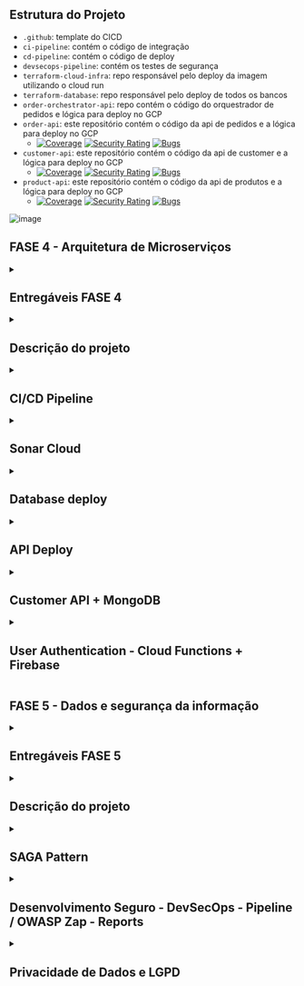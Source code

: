 ## Estrutura do Projeto
- `.github`: template do CICD
- `ci-pipeline`: contém o código de integração
- `cd-pipeline`: contém o código de deploy
- `devsecops-pipeline`:  contém os testes de segurança
- `terraform-cloud-infra`:  repo responsável pelo deploy da imagem utilizando o cloud run
- `terraform-database`: repo responsável pelo deploy de todos os bancos
- `order-orchestrator-api`: repo contém o código do orquestrador de pedidos e lógica para deploy no GCP
- `order-api`: este repositório contém o código da api de pedidos e a lógica para deploy no GCP
  - [![Coverage](https://sonarcloud.io/api/project_badges/measure?project=tshadz-fiap-postech-soat3_customer-api&&metric=coverage)](https://sonarcloud.io/summary/new_code?id=tshadz-fiap-postech-soat3_customer-api) [![Security Rating](https://sonarcloud.io/api/project_badges/measure?project=tshadz-fiap-postech-soat3_customer-api&metric=security_rating)](https://sonarcloud.io/summary/new_code?id=tshadz-fiap-postech-soat3_customer-api) [![Bugs](https://sonarcloud.io/api/project_badges/measure?project=tshadz-fiap-postech-soat3_customer-api&metric=bugs)](https://sonarcloud.io/summary/new_code?id=tshadz-fiap-postech-soat3_customer-api)
- `customer-api`: este repositório contém o código da api de customer e a lógica para deploy no GCP
  - [![Coverage](https://sonarcloud.io/api/project_badges/measure?project=tshadz-fiap-postech-soat3_customer-api&&metric=coverage)](https://sonarcloud.io/summary/new_code?id=tshadz-fiap-postech-soat3_customer-api) [![Security Rating](https://sonarcloud.io/api/project_badges/measure?project=tshadz-fiap-postech-soat3_customer-api&metric=security_rating)](https://sonarcloud.io/summary/new_code?id=tshadz-fiap-postech-soat3_customer-api) [![Bugs](https://sonarcloud.io/api/project_badges/measure?project=tshadz-fiap-postech-soat3_customer-api&metric=bugs)](https://sonarcloud.io/summary/new_code?id=tshadz-fiap-postech-soat3_customer-api)
- `product-api`: este repositório contém o código da api de produtos e a lógica para deploy no GCP
  - [![Coverage](https://sonarcloud.io/api/project_badges/measure?project=tshadz-fiap-postech-soat3_customer-api&&metric=coverage)](https://sonarcloud.io/summary/new_code?id=tshadz-fiap-postech-soat3_customer-api) [![Security Rating](https://sonarcloud.io/api/project_badges/measure?project=tshadz-fiap-postech-soat3_customer-api&metric=security_rating)](https://sonarcloud.io/summary/new_code?id=tshadz-fiap-postech-soat3_customer-api) [![Bugs](https://sonarcloud.io/api/project_badges/measure?project=tshadz-fiap-postech-soat3_customer-api&metric=bugs)](https://sonarcloud.io/summary/new_code?id=tshadz-fiap-postech-soat3_customer-api)

![image](https://github.com/user-attachments/assets/ef12c18c-0ba2-4270-b199-c2d44fe7cd8d)


## FASE 4 - Arquitetura de Microserviços
<details>
  <summary> <h2> Entregáveis FASE 4 </h2> </summary>
  
- [x] Refatorar o projeto em 3 microsserviços
- [x] Utilizar ao menos um banco de dados NoSQL e um SQL
- [x] Os serviços devem se comunicar entre si
- [x] Os serviços devem conter testes unitários
- [x] Ao menos um dos caminhos de teste deve implementar BDD
- [x] Todo os projetos devem ter ao menos 80% de cobertura
- [x] Os repositórios precisam ser separados
- [x] A branc main precisa estar protegida
- [x] PR para branch main deve validar o build da aplicação e a qualidade de código via sonarqube ou similar
- [x] O deploy dos microsserviços precisa ter automatizado

</details>

<details>
  <summary> <h2> Descrição do projeto </h2> </summary>

O projeto fast-food-api é um sistema backend desenvolvido para fornecer uma solução robusta e escalável para o Tech Challenge da pós graduação em Software Architecture da FIAP. Ele foi projetado para atender às necessidades de controle de pedidos em uma lanchonete de bairro. 

Acesse a [Wiki do Projeto](https://github.com/tshadz-fiap-postech-soat3/soat3-tech-challenge/wiki) para mais informações a respeito dos:

* Requisitos técnicos (business)
* Domain-Driven Design
* S-SDLC
* Arquitetura

### Tecnologias Utilizadas:

- **Linguagem de Programação**: TypeScript
- **Framework**: NestJS
- **Banco de Dados**: MySQL e MongoDB
- **Serviço de Cloud**:Google Cloud Platform (GCP)
- **Ferramentas de DevOps**: GitHub Actions, Terraform e SonarCloud.

</details>

<details>
  <summary> <h2> CI/CD Pipeline </h2> </summary>

https://github.com/tshadz-fiap-postech-soat3/.github/assets/80704054/27eadf3f-8543-4666-bb52-10b9ddac388a

https://github.com/tshadz-fiap-postech-soat3/.github/assets/80704054/2d0483ab-598a-42b1-bb38-b3a61f6e101c

</details>

<details>
  <summary> <h2> Sonar Cloud </h2> </summary>

https://github.com/tshadz-fiap-postech-soat3/.github/assets/80704054/d6b1bfa6-e4e0-41b9-b621-c21aa9011c52

https://github.com/tshadz-fiap-postech-soat3/.github/assets/80704054/67262cab-4468-48ea-b1dc-a12b1c170c5a

</details>

<details>
  <summary> <h2> Database deploy </h2> </summary>
  
https://github.com/tshadz-fiap-postech-soat3/.github/assets/80704054/c7aad8b9-bfaa-43c7-b206-8e38d1cd05cb

https://github.com/tshadz-fiap-postech-soat3/.github/assets/80704054/bb88e639-6b47-4793-9ccd-e241da364cc8

https://github.com/tshadz-fiap-postech-soat3/.github/assets/80704054/413cd46b-d269-46c3-881d-43ff4ad84ca2

https://github.com/tshadz-fiap-postech-soat3/.github/assets/80704054/be011672-5ed0-4543-8417-35303c9a7a0a

https://github.com/tshadz-fiap-postech-soat3/.github/assets/80704054/75b12ae5-95bb-4952-8ccc-8915807409dc

</details>

<details>
  <summary> <h2> API Deploy </h2> </summary>

https://github.com/tshadz-fiap-postech-soat3/.github/assets/80704054/6f1027ab-85bc-4854-a787-e702ba87885e

https://github.com/tshadz-fiap-postech-soat3/.github/assets/80704054/25e796bb-bdb2-4453-8a5e-e01bfae62565

https://github.com/tshadz-fiap-postech-soat3/.github/assets/80704054/de12941b-b78c-4637-ac25-d22fb42465ff

https://github.com/tshadz-fiap-postech-soat3/.github/assets/80704054/1b21ff7d-13c2-476f-bce0-0865910763fa

https://github.com/tshadz-fiap-postech-soat3/.github/assets/80704054/34e0f85e-5630-428c-95f9-f8d93075c526

https://github.com/tshadz-fiap-postech-soat3/.github/assets/80704054/701c4821-fe7b-443b-9d1e-5debbcaa8e74

https://github.com/tshadz-fiap-postech-soat3/.github/assets/80704054/bf9bf313-5957-4a32-9de6-d2ea2e57d501

https://github.com/tshadz-fiap-postech-soat3/.github/assets/80704054/caf87b0f-740b-4c95-889e-866375457c6f

</details>

<details>
  <summary> <h2> Customer API + MongoDB </h2> </summary>

https://github.com/tshadz-fiap-postech-soat3/.github/assets/80704054/d4b8498b-53ab-4bba-abb4-b0e71cf07028

https://github.com/tshadz-fiap-postech-soat3/.github/assets/80704054/148071b1-d4ba-4f23-b0ab-d8718b2cf531

</details>

<details>
  <summary> <h2> User Authentication - Cloud Functions + Firebase </h2> </summary>

https://github.com/user-attachments/assets/9993a899-60ad-479e-afed-284d28f1c840

</details>

## FASE 5 - Dados e segurança da informação

<details>
  <summary> <h2> Entregáveis FASE 5 </h2> </summary>
  
- [x] Utilizar padrão SAGA para aumentar a disponibilidade da aplicação
- [x] Justificativa do padrão escolhido
- [x] Fluxos: Pagamento Aprovado e Pagamento Recusado
- [x] Utilizar gerenciador de mensageria
- [x] Executar OWASP Zap nos fluxos de Listar cardápio / Realização do Pedido / Geração do pagamento / Confirmação do Pagamento
- [x] Relatório RIPD
- [x] Rota para o cliente solicitar a exclusão/inativação de seus dados pessoais

</details>

<details>
  <summary> <h2> Descrição do projeto </h2> </summary>

O projeto fast-food-api é um sistema backend desenvolvido para fornecer uma solução robusta e escalável para o Tech Challenge da pós graduação em Software Architecture da FIAP. Ele foi projetado para atender às necessidades de controle de pedidos em uma lanchonete de bairro. 

Acesse a [Wiki do Projeto](https://github.com/tshadz-fiap-postech-soat3/soat3-tech-challenge/wiki) para mais informações a respeito dos:

* Requisitos técnicos (business)
* Domain-Driven Design
* S-SDLC
* Arquitetura

### Tecnologias Utilizadas:

- **Linguagem de Programação**: TypeScript
- **Framework**: NestJS
- **Banco de Dados**: MySQL e MongoDB
- **Serviço de Cloud**:Google Cloud Platform (GCP)
- **Ferramentas de DevOps**: GitHub Actions, Terraform e SonarCloud.
- **Gerenciador de Mensaria**: Dev - RabbitMQ / Prod - PubSub
- **Ferramentas de Testes de Segurança**: Semgrep, Trivy, DependencyCheck, GitLeaks, Owasp Zap

</details>

<details>
  <summary> <h2> SAGA Pattern </h2> </summary>
  
O vídeo explicativo da implementação da SAGa Orquestrada pode ser acessado através do seguinte link:

[SAGA Orquestrada Vídeo](https://drive.google.com/file/d/1jdPQ-712c_R1Dw2AoW6cxKseqe-EG0bO/view?usp=drive_link)

### Orquestração

1. Redução de Acoplamento:
  - Desacoplamento dos Serviços: Uma saga orquestrada ajuda a desacoplar os microsserviços, permitindo que cada um funcione de forma independente. Isso facilita a substituição ou atualização de um serviço sem afetar os demais.
  - Interação Definida: A orquestração define claramente como os serviços interagem, reduzindo a complexidade e dependência entre eles.
2. Facilidade de Manutenção e Debug:
  - Visibilidade do Fluxo de Processos: Com uma saga orquestrada, o fluxo de transações é centralizado, tornando mais fácil monitorar, depurar e entender o estado do sistema.
  - Gerenciamento de Erros: A orquestração pode tratar erros e compensações de forma centralizada, o que simplifica a identificação e a correção de problemas.
3. Custo e Eficiência:
  - Menos Mão de Obra Necessária: Automatizar o gerenciamento de transações e processos reduz a necessidade de intervenção manual e, portanto, o custo com mão de obra.
  - Serviço Terceirizado: Com serviços terceirizados e uma orquestração bem definida, a manutenção e o desenvolvimento podem ser mais facilmente gerenciados por terceiros, reduzindo custos operacionais.
4. Flexibilidade e Escalabilidade:
  - Escalabilidade Individual: Cada serviço pode ser escalado de forma independente conforme a demanda, o que é ideal para sistemas com altos volumes de pedidos e variações na carga de trabalho.
  - Adaptação a Mudanças: Mudanças nos requisitos do negócio ou na arquitetura do sistema podem ser incorporadas com menos esforço, pois a orquestração pode ser ajustada sem afetar todos os serviços.
5. Transparência e Controle:
  - Monitoramento Centralizado: A orquestração centraliza o monitoramento dos processos, proporcionando uma visão clara de todo o fluxo e facilitando a identificação de problemas ou gargalos.
  - Auditoria e Compliance: Ter um controle centralizado sobre as transações pode ajudar a garantir conformidade com regulamentos e facilitar auditorias.
6. Coerência e Consistência:
  - Gerenciamento de Estado: Uma saga orquestrada assegura que todos os passos do processo sejam gerenciados de forma coerente, garantindo a consistência dos dados e a integridade das transações.
________________________________
### Arquitetura e fluxo de dados
Diagrama da estrutura na nuvem e comunicação SAGA:

![diagrama de architetura](https://github.com/user-attachments/assets/b2df94cf-ab23-4593-968c-0dc6a006459a)


![saga orquestrada](https://github.com/user-attachments/assets/5cb2923d-3358-462f-b528-fd71a530ac03)

- Filas
  - create_order: Solicita a criação de um novo pedido.
  - order_created: Notifica que um pedido foi criado com status payment_due.
  - process_payment: Solicita o processamento do pagamento para um pedido.
  - payment_processed: Notifica que o pagamento foi processado com sucesso.
  - order_confirmed: Notifica que a cozinha confirmou o pedido.
  - order_processing: Notifica que o pedido está sendo processado pela cozinha.
  - order_ready_to_pickup: Notifica que o pedido está pronto para ser retirado.
  - order_concluded: Notifica que o pedido foi concluído após retirada pelo cliente.
  - order_cancelled: Notifica que o pedido foi cancelado.
 
- Fluxo de criação de pedidos
  1. **Frontend** envia uma solicitação para o **Orquestrador** criar um pedido.
  2. **Orquestrador** publica uma mensagem na fila **create_order**.
  3. **Microsserviço de Pedido** consome a mensagem da fila **create_order**, cria o pedido no banco de dados com status payment_due, e publica uma mensagem na fila **order_created**.
  4. **Orquestrador** consome a mensagem da fila **order_created** e publica uma mensagem na fila **process_payment**.
  5. **Microsserviço de Pagamento** consome a mensagem da fila **process_payment**, processa o pagamento, e publica uma mensagem na fila **payment_processed** ou **payment_recused**.
  6. **Orquestrador** consome a mensagem da fila **payment_processed**, confirma o pedido se o pagamento for processado, e publica uma mensagem na **fila confirm_order**. Caso tenha erro no pagamento, aparecerá na tela do totem avisando problemas com o meio de pagamento
  7. **Cozinha** consome a mensagem da fila **order_confirmed**.
  8. **Cozinha** conclui o preparo do pedido, atualiza o status para **ready_to_pickup**, e publica uma mensagem na fila **order_ready_to_pickup**.
  9. **Orquestrador** consome a mensagem da fila **order_ready_to_pickup** e publica uma mensagem na **fila notify_customer**.
  10. **Cliente** é notificado no telão que o pedido está pronto para retirada.
  11. **Balcão** atualiza o status do pedido para concluded após a retirada e publica uma mensagem na fila **order_concluded**.
  12. **Orquestrador** atualiza o status do pedido para cancelled, se tiver algum problema e o operador informa o cancelamento do pedido.

</details>

<details>
  <summary> <h2> Desenvolvimento Seguro - DevSecOps - Pipeline / OWASP Zap - Reports </h2> </summary>

A pipeline de DevSecOps para este projeto pode ser acessada através do seguinte link:

[DevSecOps Pipeline](https://github.com/tshadz-fiap-postech-soat3/devsecops-pipeline)

O vídeo explicativo da implementação da DevSecOps pipeline pode ser acessado através do seguinte link:

[DevSecOps Pipeline Vídeo](https://drive.google.com/file/d/1Wg2Wze2vEdpC86JXzlcyIk-llbr2Y9C3/view?usp=drive_link)
__________________

### DevSecOps - Pipeline

  A pipeline de segurança automatiza a detecção de vulnerabilidades em várias camadas do ciclo de desenvolvimento, desde a infraestrutura até o código e dependências, garantindo uma abordagem abrangente para a segurança do software.
  
1. IAC - Trivy:

- Trivy é uma ferramenta de scanner de segurança que verifica a infraestrutura como código (IaC) em busca de vulnerabilidades e configurações incorretas. Ele pode analisar arquivos como Dockerfile, Kubernetes, Terraform, etc., ajudando a garantir que a infraestrutura seja provisionada com segurança desde o início.

2. SAST - Semgrep:

- Semgrep é uma ferramenta de análise estática de código (SAST) que verifica o código fonte em busca de vulnerabilidades de segurança, bugs e padrões de codificação inseguros. Ele usa regras definidas para detectar problemas antes que o código seja implementado.

3. SCA - Dependency-Check:

- Dependency-Check é uma ferramenta de análise de componentes de software (SCA) que verifica as dependências de um projeto em busca de vulnerabilidades conhecidas. Ele examina bibliotecas de terceiros usadas no projeto e alerta sobre possíveis riscos.

4. DAST - OWASP ZAP:

- OWASP ZAP (Zed Attack Proxy) é uma ferramenta de teste dinâmico de segurança de aplicações (DAST). Ela simula ataques em tempo real contra uma aplicação web para identificar vulnerabilidades como injeção de SQL, cross-site scripting (XSS), entre outras.

5. Secrets - Gitleaks:

- Gitleaks é uma ferramenta que verifica repositórios Git em busca de informações sensíveis, como chaves de API, senhas e outros segredos que não devem ser expostos no código. Ela ajuda a evitar que credenciais sensíveis sejam comprometidas.
  
![image](https://github.com/user-attachments/assets/224e6e20-5ad9-48c5-8cfa-758146a02cc2)

________________________________

### DAST Reports
Aqui estão os relatórios DAST gerados para `product-api` e `order-api`:
________________________________

#### PRODUCT-API

Primeira análise:
  - <b>Link para o relatório completo na Pipeline:</b> [DevSecOps Pipeline Summary](https://github.com/tshadz-fiap-postech-soat3/product-api/actions/runs/10283732784)
  - <b>Report:</b>
  
![image](https://github.com/user-attachments/assets/13c16e0d-ece9-4dc8-90e9-ad67978e8e92)

Segunda Análise:
  - <b>Link para o relatório completo na Pipeline:</b> [DevSecOps Pipeline Summary](https://github.com/tshadz-fiap-postech-soat3/product-api/actions/runs/10283851553)
  - <b>Report:</b>

![image](https://github.com/user-attachments/assets/7b31cffe-66c3-46ba-9c5d-4df17865840c)
________________________________

#### ORDER-API

Primeira análise:
  - <b>Link para o relatório completo na Pipeline:</b> [DevSecOps Pipeline Summary](https://github.com/tshadz-fiap-postech-soat3/order-api/actions/runs/10286649139)
  - <b>Report:</b>
  
![image](https://github.com/user-attachments/assets/f55415aa-a37a-411b-9680-3d990a8e22d0)
________________________________

</details>

<details>
  <summary> <h2> Privacidade de Dados e LGPD </h2> </summary>

### RIPD - Relatório de Impacto à Proteção dos Dados Pessoais

Aqui está o relatório de impacto:

[LGPD - RIPD - PosTech-SOAT3-G68](https://docs.google.com/document/d/1VQAqVCFKz5fwItgQyFCmHVlZqSLtLnqX/edit?usp=drive_link&ouid=115953080927918010909&rtpof=true&sd=true)
________________________________

### Rota para inativação dos dados do cliente

Código para inativação dos dados do cliente no banco de dados:

```bash
await this.prisma.customer.update({
      where: { id },
      data: {
        name: 'INACTIVE_NAME',
        cpf: 'INACTIVE_CPF',
        email: 'INACTIVE_EMAIL',
        address: 'INACTIVE_ADDRESS',
  },
});
```
Demonstração da chamada para inativar os dados do cliente

https://github.com/user-attachments/assets/9f818c78-c70c-4e0a-8e71-d68ef516b6cf


</details>
